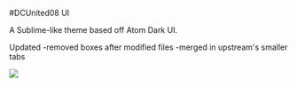 #DCUnited08 UI

A Sublime-like theme based off Atom Dark UI.

Updated
-removed boxes after modified files
-merged in upstream's smaller tabs



![](https://raw.githubusercontent.com/dcunited08/atom-dcunited08-ui/master/screen_shot.png)
